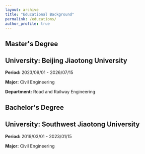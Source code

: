 ```yaml
---
layout: archive
title: "Educational Background"
permalink: /educations/
author_profile: true
---
```



<html lang="en">
<head>
    <meta charset="UTF-8">
    <meta name="viewport" content="width=device-width, initial-scale=1.0">
    <title>Educational Background</title>
    <link rel="stylesheet" href="styles.css">
</head>
<body>
    <div class="container">
        <h2>Master's Degree</h2>
        <div class="education">
            <h2>University: Beijing Jiaotong University</h2>
            <p><strong>Period:</strong> 2023/09/01 - 2026/07/15</p>
            <p><strong>Major:</strong> Civil Engineering</p>
            <p><strong>Department:</strong> Road and Railway Engineering</p>
        </div>
     <div class="">
        <h2>Bachelor's Degree</h2>
        <div class="education">
            <h2>University: Southwest Jiaotong University</h2>
            <p><strong>Period:</strong> 2019/03/01 - 2023/01/15</p>
            <p><strong>Major:</strong> Civil Engineering</p>
        </div>
    </div>
</body>
</html>
